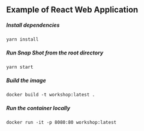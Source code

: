 ## Example of React Web Application

##### Install dependencies

`yarn install`

##### Run Snap Shot from the root directory

`yarn start`

##### Build the image  

`docker build -t workshop:latest .`

##### Run the container locally

`docker run -it -p 8080:80 workshop:latest`


